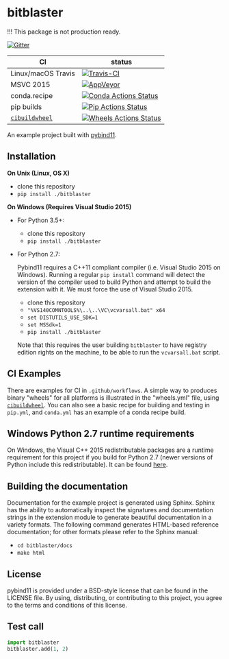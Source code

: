 bitblaster
==============

!!! This package is not production ready.

[![Gitter][gitter-badge]][gitter-link]

|      CI              | status |
|----------------------|--------|
| Linux/macOS Travis   | [![Travis-CI][travis-badge]][travis-link] |
| MSVC 2015            | [![AppVeyor][appveyor-badge]][appveyor-link] |
| conda.recipe         | [![Conda Actions Status][actions-conda-badge]][actions-conda-link] |
| pip builds           | [![Pip Actions Status][actions-pip-badge]][actions-pip-link] |
| [`cibuildwheel`][]   | [![Wheels Actions Status][actions-wheels-badge]][actions-wheels-link] |

[gitter-badge]:            https://badges.gitter.im/pybind/Lobby.svg
[gitter-link]:             https://gitter.im/pybind/Lobby
[actions-badge]:           https://github.com/mxklabs/mxklabs-bitblaster2/workflows/Tests/badge.svg
[actions-conda-link]:      https://github.com/mxklabs/mxklabs-bitblaster2/actions?query=workflow%3A%22Conda
[actions-conda-badge]:     https://github.com/mxklabs/mxklabs-bitblaster2/workflows/Conda/badge.svg
[actions-pip-link]:        https://github.com/mxklabs/mxklabs-bitblaster2/actions?query=workflow%3A%22Pip
[actions-pip-badge]:       https://github.com/mxklabs/mxklabs-bitblaster2/workflows/Pip/badge.svg
[actions-wheels-link]:     https://github.com/mxklabs/mxklabs-bitblaster2/actions?query=workflow%3AWheels
[actions-wheels-badge]:    https://github.com/mxklabs/mxklabs-bitblaster2/workflows/Wheels/badge.svg
[travis-link]:             https://travis-ci.org/mxklabs/mxklabs-bitblaster2
[travis-badge]:            https://travis-ci.org/mxklabs/mxklabs-bitblaster2.svg?branch=master&status=passed 
[appveyor-link]:           https://ci.appveyor.com/project/wjakob/bitblaster
<!-- TODO: get a real badge link for appveyor -->
[appveyor-badge]:          https://travis-ci.org/mxklabs/mxklabs-bitblaster2.svg?branch=master&status=passed

An example project built with [pybind11](https://github.com/pybind/pybind11).

Installation
------------

**On Unix (Linux, OS X)**

 - clone this repository
 - `pip install ./bitblaster`

**On Windows (Requires Visual Studio 2015)**

 - For Python 3.5+:
     - clone this repository
     - `pip install ./bitblaster`
 - For Python 2.7:

   Pybind11 requires a C++11 compliant compiler (i.e. Visual Studio 2015 on
   Windows). Running a regular `pip install` command will detect the version
   of the compiler used to build Python and attempt to build the extension
   with it. We must force the use of Visual Studio 2015.

     - clone this repository
     - `"%VS140COMNTOOLS%\..\..\VC\vcvarsall.bat" x64`
     - `set DISTUTILS_USE_SDK=1`
     - `set MSSdk=1`
     - `pip install ./bitblaster`

   Note that this requires the user building `bitblaster` to have registry edition
   rights on the machine, to be able to run the `vcvarsall.bat` script.

CI Examples
-----------

There are examples for CI in `.github/workflows`. A simple way to produces
binary "wheels" for all platforms is illustrated in the "wheels.yml" file,
using [`cibuildwheel`][]. You can also see a basic recipe for building and
testing in `pip.yml`, and `conda.yml` has an example of a conda recipe build.

Windows Python 2.7 runtime requirements
----------------------------

On Windows, the Visual C++ 2015 redistributable packages are a runtime
requirement for this project if you build for Python 2.7 (newer versions of
Python include this redistributable). It can be found
[here](https://www.microsoft.com/en-us/download/details.aspx?id=48145).


Building the documentation
--------------------------

Documentation for the example project is generated using Sphinx. Sphinx has the
ability to automatically inspect the signatures and documentation strings in
the extension module to generate beautiful documentation in a variety formats.
The following command generates HTML-based reference documentation; for other
formats please refer to the Sphinx manual:

 - `cd bitblaster/docs`
 - `make html`

License
-------

pybind11 is provided under a BSD-style license that can be found in the LICENSE
file. By using, distributing, or contributing to this project, you agree to the
terms and conditions of this license.

Test call
---------

```python
import bitblaster
bitblaster.add(1, 2)
```

[`cibuildwheel`]:          https://cibuildwheel.readthedocs.io
